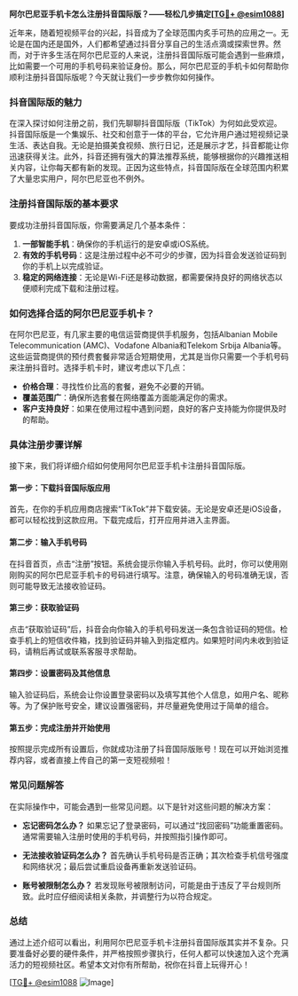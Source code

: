 **阿尔巴尼亚手机卡怎么注册抖音国际版？——轻松几步搞定[[TG💪+ @esim1088](https://t.me/s/esim1088)]**

近年来，随着短视频平台的兴起，抖音成为了全球范围内炙手可热的应用之一。无论是在国内还是国外，人们都希望通过抖音分享自己的生活点滴或探索世界。然而，对于许多生活在阿尔巴尼亚的人来说，注册抖音国际版可能会遇到一些麻烦，比如需要一个可用的手机号码来验证身份。那么，阿尔巴尼亚的手机卡如何帮助你顺利注册抖音国际版呢？今天就让我们一步步教你如何操作。

### 抖音国际版的魅力

在深入探讨如何注册之前，我们先聊聊抖音国际版（TikTok）为何如此受欢迎。抖音国际版是一个集娱乐、社交和创意于一体的平台，它允许用户通过短视频记录生活、表达自我。无论是拍摄美食视频、旅行日记，还是展示才艺，抖音都能让你迅速获得关注。此外，抖音还拥有强大的算法推荐系统，能够根据你的兴趣推送相关内容，让你每天都有新的发现。正因为这些特点，抖音国际版在全球范围内积累了大量忠实用户，阿尔巴尼亚也不例外。

### 注册抖音国际版的基本要求

要成功注册抖音国际版，你需要满足几个基本条件：

1. **一部智能手机**：确保你的手机运行的是安卓或iOS系统。
2. **有效的手机号码**：这是注册过程中必不可少的步骤，因为抖音会发送验证码到你的手机上以完成验证。
3. **稳定的网络连接**：无论是Wi-Fi还是移动数据，都需要保持良好的网络状态以便顺利完成下载和注册过程。

### 如何选择合适的阿尔巴尼亚手机卡？

在阿尔巴尼亚，有几家主要的电信运营商提供手机服务，包括Albanian Mobile Telecommunication (AMC)、Vodafone Albania和Telekom Srbija Albania等。这些运营商提供的预付费套餐非常适合短期使用，尤其是当你只需要一个手机号码来注册抖音时。选择手机卡时，建议考虑以下几点：

- **价格合理**：寻找性价比高的套餐，避免不必要的开销。
- **覆盖范围广**：确保所选套餐在网络覆盖方面能满足你的需求。
- **客户支持良好**：如果在使用过程中遇到问题，良好的客户支持能为你提供及时的帮助。

### 具体注册步骤详解

接下来，我们将详细介绍如何使用阿尔巴尼亚手机卡注册抖音国际版。

#### 第一步：下载抖音国际版应用

首先，在你的手机应用商店搜索“TikTok”并下载安装。无论是安卓还是iOS设备，都可以轻松找到这款应用。下载完成后，打开应用并进入主界面。

#### 第二步：输入手机号码

在抖音首页，点击“注册”按钮。系统会提示你输入手机号码。此时，你可以使用刚刚购买的阿尔巴尼亚手机卡的号码进行填写。注意，确保输入的号码准确无误，否则可能导致无法接收验证码。

#### 第三步：获取验证码

点击“获取验证码”后，抖音会向你输入的手机号码发送一条包含验证码的短信。检查手机上的短信收件箱，找到验证码并输入到指定框内。如果短时间内未收到验证码，请稍后再试或联系客服寻求帮助。

#### 第四步：设置密码及其他信息

输入验证码后，系统会让你设置登录密码以及填写其他个人信息，如用户名、昵称等。为了保护账号安全，建议设置强密码，并尽量避免使用过于简单的组合。

#### 第五步：完成注册并开始使用

按照提示完成所有设置后，你就成功注册了抖音国际版账号！现在可以开始浏览推荐内容，或者直接上传自己的第一支短视频啦！

### 常见问题解答

在实际操作中，可能会遇到一些常见问题。以下是针对这些问题的解决方案：

- **忘记密码怎么办？**
  如果忘记了登录密码，可以通过“找回密码”功能重置密码。通常需要输入注册时使用的手机号码，并按照指引操作即可。

- **无法接收验证码怎么办？**
  首先确认手机号码是否正确；其次检查手机信号强度和网络状况；最后尝试重启设备再重新发送验证码。

- **账号被限制怎么办？**
  若发现账号被限制访问，可能是由于违反了平台规则所致。此时应仔细阅读相关条款，并调整行为以符合规定。

### 总结

通过上述介绍可以看出，利用阿尔巴尼亚手机卡注册抖音国际版其实并不复杂。只要准备好必要的硬件条件，并严格按照步骤执行，任何人都可以快速加入这个充满活力的短视频社区。希望本文对你有所帮助，祝你在抖音上玩得开心！

[[TG💪+ @esim1088](https://t.me/s/esim1088) ![Image](https://i.postimg.cc/4NQfJmqS/Snipaste-2025-05-13-00-14-12.png)]